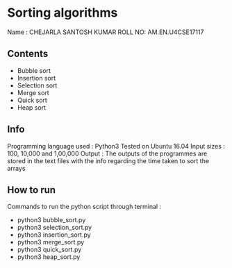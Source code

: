 # Sorting algorithms
Name : CHEJARLA SANTOSH KUMAR
ROLL NO: AM.EN.U4CSE17117

## Contents
 - Bubble sort
 - Insertion sort
 - Selection sort
 - Merge sort
 - Quick sort
 - Heap sort

## Info
Programming language used : Python3
Tested on Ubuntu 16.04
Input sizes : 100, 10,000 and 1,00,000
Output : The outputs of the programmes are stored in the text files with the info regarding the time taken to sort the arrays

## How to run
Commands to run the python script through terminal :
- python3 bubble_sort.py
- python3 selection_sort.py
- python3 insertion_sort.py
- python3 merge_sort.py
- python3 quick_sort.py
- python3 heap_sort.py